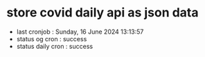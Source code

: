 # store covid daily api as json data

- last cronjob : Sunday, 16 June 2024 13:13:57
- status og cron : success
- status daily cron : success
      
      